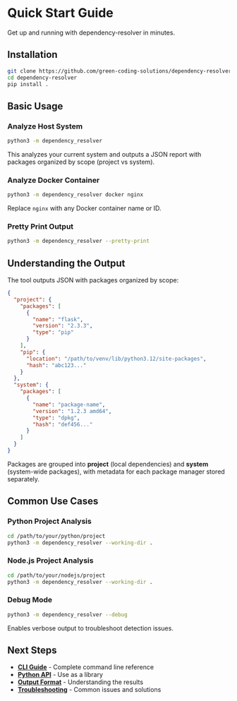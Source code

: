 # Quick Start Guide

Get up and running with dependency-resolver in minutes.

## Installation

```bash
git clone https://github.com/green-coding-solutions/dependency-resolver
cd dependency-resolver
pip install .
```

## Basic Usage

### Analyze Host System

```bash
python3 -m dependency_resolver
```

This analyzes your current system and outputs a JSON report with packages organized by scope (project vs system).

### Analyze Docker Container

```bash
python3 -m dependency_resolver docker nginx
```

Replace `nginx` with any Docker container name or ID.

### Pretty Print Output

```bash
python3 -m dependency_resolver --pretty-print
```

## Understanding the Output

The tool outputs JSON with packages organized by scope:

```json
{
  "project": {
    "packages": [
      {
        "name": "flask",
        "version": "2.3.3",
        "type": "pip"
      }
    ],
    "pip": {
      "location": "/path/to/venv/lib/python3.12/site-packages",
      "hash": "abc123..."
    }
  },
  "system": {
    "packages": [
      {
        "name": "package-name",
        "version": "1.2.3 amd64",
        "type": "dpkg",
        "hash": "def456..."
      }
    ]
  }
}
```

Packages are grouped into **project** (local dependencies) and **system** (system-wide packages), with metadata for each package manager stored separately.

## Common Use Cases

### Python Project Analysis

```bash
cd /path/to/your/python/project
python3 -m dependency_resolver --working-dir .
```

### Node.js Project Analysis

```bash
cd /path/to/your/nodejs/project
python3 -m dependency_resolver --working-dir .
```

### Debug Mode

```bash
python3 -m dependency_resolver --debug
```

Enables verbose output to troubleshoot detection issues.

## Next Steps

- **[CLI Guide](../usage/cli-guide.md)** - Complete command line reference
- **[Python API](../usage/programmatic-api.md)** - Use as a library
- **[Output Format](../usage/output-format.md)** - Understanding the results
- **[Troubleshooting](troubleshooting.md)** - Common issues and solutions
